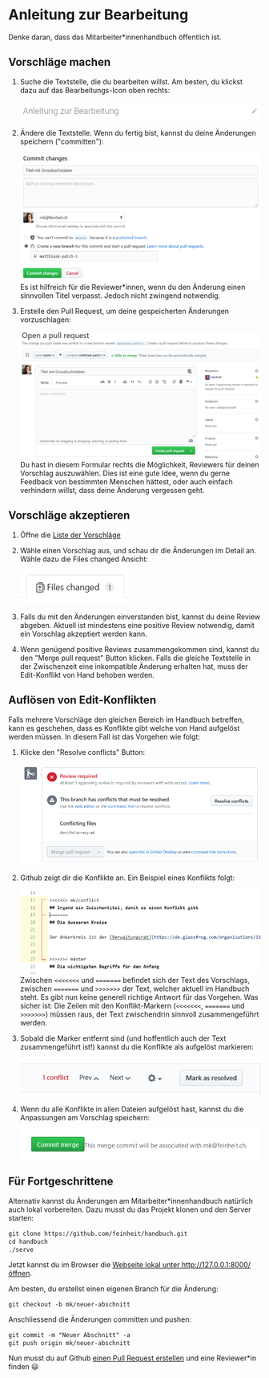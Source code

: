 # Anleitung zur Bearbeitung

Denke daran, dass das Mitarbeiter*innenhandbuch öffentlich ist.

## Vorschläge machen

1. Suche die Textstelle, die du bearbeiten willst. Am besten, du klickst dazu auf das Bearbeitungs-Icon oben rechts:

    ![](images/anleitung/01-edit.png)

2. Ändere die Textstelle. Wenn du fertig bist, kannst du deine Änderungen speichern ("committen"):

    ![](images/anleitung/02-commit.png)
    Es ist hilfreich für die Reviewer*innen, wenn du den Änderung einen sinnvollen Titel verpasst. Jedoch nicht zwingend notwendig.

3. Erstelle den Pull Request, um deine gespeicherten Änderungen vorzuschlagen:

    ![](images/anleitung/03-pull-request.png)
    Du hast in diesem Formular rechts die Möglichkeit, Reviewers für deinen Vorschlag auszuwählen. Dies ist eine gute Idee, wenn du gerne Feedback von bestimmten Menschen hättest, oder auch einfach verhindern willst, dass deine Änderung vergessen geht.


## Vorschläge akzeptieren

1. Öffne die [Liste der Vorschläge](https://github.com/feinheit/handbuch/pulls)

2. Wähle einen Vorschlag aus, und schau dir die Änderungen im Detail an. Wähle dazu die Files changed Ansicht:

    ![](images/anleitung/11-diff.png)

3. Falls du mit den Änderungen einverstanden bist, kannst du deine Review abgeben. Aktuell ist mindestens eine positive Review notwendig, damit ein Vorschlag akzeptiert werden kann.

4. Wenn genügend positive Reviews zusammengekommen sind, kannst du den "Merge pull request" Button klicken. Falls die gleiche Textstelle in der Zwischenzeit eine inkompatible Änderung erhalten hat, muss der Edit-Konflikt von Hand behoben werden.


## Auflösen von Edit-Konflikten

Falls mehrere Vorschläge den gleichen Bereich im Handbuch betreffen, kann es geschehen, dass es Konflikte gibt welche von Hand aufgelöst werden müssen. In diesem Fall ist das Vorgehen wie folgt:

1. Klicke den "Resolve conflicts" Button:

    ![](images/anleitung/21-resolve-button.png)

2. Github zeigt dir die Konflikte an. Ein Beispiel eines Konflikts folgt:

    ![](images/anleitung/22-example-conflict.png)
   Zwischen ``<<<<<<<`` und ``=======`` befindet sich der Text des Vorschlags, zwischen ``=======`` und ``>>>>>>>`` der Text, welcher aktuell im Handbuch steht. Es gibt nun keine generell richtige Antwort für das Vorgehen. Was sicher ist: Die Zeilen mit den Konflikt-Markern (``<<<<<<<``, ``=======``  und ``>>>>>>>``) müssen raus, der Text zwischendrin sinnvoll zusammengeführt werden.

3. Sobald die Marker entfernt sind (und hoffentlich auch der Text zusammengeführt ist!) kannst du die Konflikte als aufgelöst markieren:

    ![](images/anleitung/23-resolved.png)

4. Wenn du alle Konflikte in allen Dateien aufgelöst hast, kannst du die Anpassungen am Vorschlag speichern:

    ![](images/anleitung/24-commit.png)


## Für Fortgeschrittene

Alternativ kannst du Änderungen am Mitarbeiter*innenhandbuch natürlich auch lokal vorbereiten. Dazu musst du das Projekt klonen und den Server starten:

    git clone https://github.com/feinheit/handbuch.git
    cd handbuch
    ./serve

Jetzt kannst du im Browser die [Webseite lokal unter http://127.0.0.1:8000/ öffnen](http://127.0.0.1:8000/).

Am besten, du erstellst einen eigenen Branch für die Änderung:

    git checkout -b mk/neuer-abschnitt

Anschliessend die Änderungen committen und pushen:

    git commit -m "Neuer Abschnitt" -a
    git push origin mk/neuer-abschnitt

Nun musst du auf Github [einen Pull Request erstellen](https://github.com/feinheit/handbuch/compare) und eine Reviewer*in finden 😃
